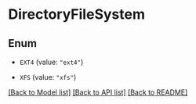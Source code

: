 # DirectoryFileSystem

## Enum


* `EXT4` (value: `"ext4"`)

* `XFS` (value: `"xfs"`)


[[Back to Model list]](../README.md#documentation-for-models) [[Back to API list]](../README.md#documentation-for-api-endpoints) [[Back to README]](../README.md)



